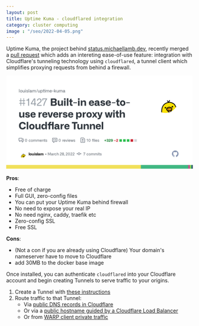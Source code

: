 ```yaml
---
layout: post
title: Uptime Kuma - cloudflared integration
category: cluster computing
image : "/seo/2022-04-05.png"
---
```


Uptime Kuma, the project behind [status.michaellamb.dev](https://status.michaellamb.dev), recently merged a [pull request][pull-request] which adds an intereting ease-of-use feature: integration with Cloudflare's tunneling technology using `cloudflared`, a tunnel client which simplifies proxying requests from behind a firewall.

[![pr 1427](/img/2022-04-05-pr-1427.png)][pull-request]

__Pros__:

- Free of charge
- Full GUI, zero-config files
- You can put your Uptime Kuma behind firewall
- No need to expose your real IP
- No need nginx, caddy, traefik etc
- Zero-config SSL
- Free SSL

__Cons__:

- (Not a con if you are already using Cloudflare) Your domain's nameserver have to move to Cloudflare
- add 30MB to the docker base image

Once installed, you can authenticate `cloudflared` into your Cloudflare account and begin creating Tunnels to serve traffic to your origins.

1. Create a Tunnel with [these instructions](https://developers.cloudflare.com/cloudflare-one/connections/connect-apps/create-tunnel)
2. Route traffic to that Tunnel:
    - Via [public DNS records in Cloudflare](https://developers.cloudflare.com/cloudflare-one/connections/connect-apps/routing-to-tunnel/dns)
    - Or via a [public hostname guided by a Cloudflare Load Balancer](https://developers.cloudflare.com/cloudflare-one/connections/connect-apps/routing-to-tunnel/lb)
    - Or from [WARP client private traffic](https://developers.cloudflare.com/cloudflare-one/connections/connect-apps/configuration/private-networks)

[pull-request]:https://github.com/louislam/uptime-kuma/pull/1427
